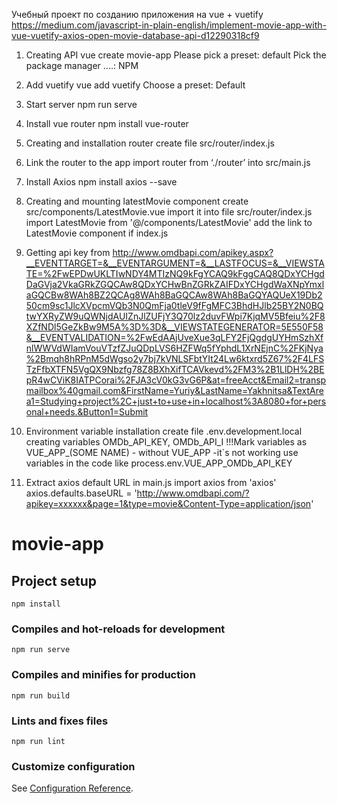 Учебный проект по созданию приложения на vue + vuetify
https://medium.com/javascript-in-plain-english/implement-movie-app-with-vue-vuetify-axios-open-movie-database-api-d12290318cf9

1. Creating API
	vue create movie-app
	Please pick a preset: default
	Pick the package manager ....: NPM

2. Add vuetify
	vue add vuetify
	Choose a preset: Default
3. Start server
	npm run serve
4. Install vue router
	npm install vue-router
5. Creating and installation router
    create file src/router/index.js
6.  Link the router to the app
    import router from ‘./router’ into src/main.js
    
7.  Install Axios
    npm install axios --save
8.  Creating and mounting latestMovie component
    create src/components/LatestMovie.vue
    import it into file src/router/index.js
        import LatestMovie from '@/components/LatestMovie'
    add the link to LatestMovie component if index.js
9.  Getting api key from 
    http://www.omdbapi.com/apikey.aspx?__EVENTTARGET=&__EVENTARGUMENT=&__LASTFOCUS=&__VIEWSTATE=%2FwEPDwUKLTIwNDY4MTIzNQ9kFgYCAQ9kFggCAQ8QDxYCHgdDaGVja2VkaGRkZGQCAw8QDxYCHwBnZGRkZAIFDxYCHgdWaXNpYmxlaGQCBw8WAh8BZ2QCAg8WAh8BaGQCAw8WAh8BaGQYAQUeX19Db250cm9sc1JlcXVpcmVQb3N0QmFja0tleV9fFgMFC3BhdHJlb25BY2N0BQtwYXRyZW9uQWNjdAUIZnJlZUFjY3Q70lz2duvFWpi7KjqMV5Bfeiu%2F8XZfNDl5GeZkBw9M5A%3D%3D&__VIEWSTATEGENERATOR=5E550F58&__EVENTVALIDATION=%2FwEdAAjUveXue3qLFY2FjQgdgUYHmSzhXfnlWWVdWIamVouVTzfZJuQDpLVS6HZFWq5fYphdL1XrNEjnC%2FKjNya%2Bmqh8hRPnM5dWgso2y7bj7kVNLSFbtYIt24Lw6ktxrd5Z67%2F4LFSTzFfbXTFN5VgQX9Nbzfg78Z8BXhXifTCAVkevd%2FM3%2B1LlDH%2BEpR4wCViK8IATPCorai%2FJA3cV0kG3vG6P&at=freeAcct&Email2=transpmailbox%40gmail.com&FirstName=Yuriy&LastName=Yakhnitsa&TextArea1=Studying+project%2C+just+to+use+in+localhost%3A8080+for+personal+needs.&Button1=Submit
    
10. Environment variable installation
    create file .env.development.local
    creating variables OMDb_API_KEY, OMDb_API_I
    !!!Mark variables as VUE_APP_(SOME NAME) - without VUE_APP -it`s not working
    use variables in the code like process.env.VUE_APP_OMDb_API_KEY
11. Extract axios default URL in main.js
    import axios from 'axios' 
    axios.defaults.baseURL = 'http://www.omdbapi.com/?apikey=xxxxxx&page=1&type=movie&Content-Type=application/json'


# movie-app

## Project setup
```
npm install
```

### Compiles and hot-reloads for development
```
npm run serve
```

### Compiles and minifies for production
```
npm run build
```

### Lints and fixes files
```
npm run lint
```

### Customize configuration
See [Configuration Reference](https://cli.vuejs.org/config/).
